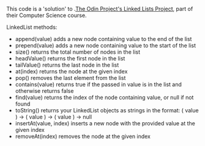 This code is a 'solution' to .[The Odin Project's Linked Lists Project](https://www.theodinproject.com/lessons/javascript-linked-lists), part of their Computer Science course.

LinkedList methods:
* append(value) adds a new node containing value to the end of the list
* prepend(value) adds a new node containing value to the start of the list
* size() returns the total number of nodes in the list
* headValue() returns the first node in the list
* tailValue() returns the last node in the list
* at(index) returns the node at the given index
* pop() removes the last element from the list
* contains(value) returns true if the passed in value is in the list and otherwise returns false
* find(value) returns the index of the node containing value, or null if not found
* toString() returns your LinkedList objects as strings in the format: ( value ) -> ( value ) -> ( value ) -> null
* insertAt(value, index) inserts a new node with the provided value at the given index
* removeAt(index) removes the node at the given index

